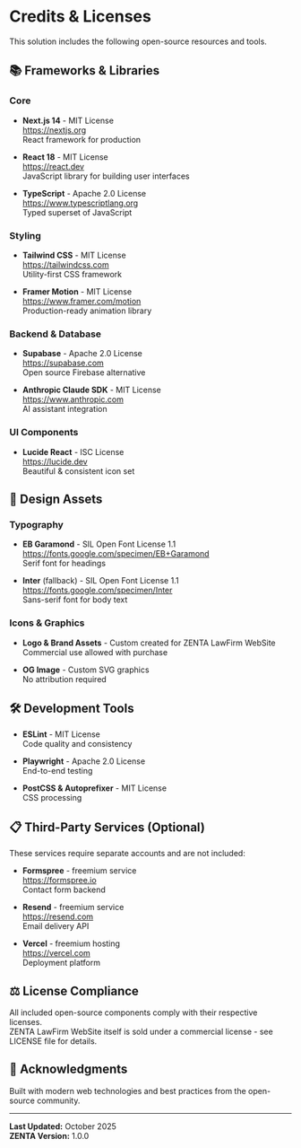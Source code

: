# Credits & Licenses

This solution includes the following open-source resources and tools.

## 📚 Frameworks & Libraries

### Core
- **Next.js 14** - MIT License  
  https://nextjs.org  
  React framework for production

- **React 18** - MIT License  
  https://react.dev  
  JavaScript library for building user interfaces

- **TypeScript** - Apache 2.0 License  
  https://www.typescriptlang.org  
  Typed superset of JavaScript

### Styling
- **Tailwind CSS** - MIT License  
  https://tailwindcss.com  
  Utility-first CSS framework

- **Framer Motion** - MIT License  
  https://www.framer.com/motion  
  Production-ready animation library

### Backend & Database
- **Supabase** - Apache 2.0 License  
  https://supabase.com  
  Open source Firebase alternative

- **Anthropic Claude SDK** - MIT License  
  https://www.anthropic.com  
  AI assistant integration

### UI Components
- **Lucide React** - ISC License  
  https://lucide.dev  
  Beautiful & consistent icon set

## 🎨 Design Assets

### Typography
- **EB Garamond** - SIL Open Font License 1.1  
  https://fonts.google.com/specimen/EB+Garamond  
  Serif font for headings

- **Inter** (fallback) - SIL Open Font License 1.1  
  https://fonts.google.com/specimen/Inter  
  Sans-serif font for body text

### Icons & Graphics
- **Logo & Brand Assets** - Custom created for ZENTA LawFirm WebSite  
  Commercial use allowed with purchase

- **OG Image** - Custom SVG graphics  
  No attribution required

## 🛠️ Development Tools

- **ESLint** - MIT License  
  Code quality and consistency

- **Playwright** - Apache 2.0 License  
  End-to-end testing

- **PostCSS & Autoprefixer** - MIT License  
  CSS processing

## 📋 Third-Party Services (Optional)

These services require separate accounts and are not included:

- **Formspree** - freemium service  
  https://formspree.io  
  Contact form backend

- **Resend** - freemium service  
  https://resend.com  
  Email delivery API

- **Vercel** - freemium hosting  
  https://vercel.com  
  Deployment platform

## ⚖️ License Compliance

All included open-source components comply with their respective licenses.  
ZENTA LawFirm WebSite itself is sold under a commercial license - see LICENSE file for details.

## 🙏 Acknowledgments

Built with modern web technologies and best practices from the open-source community.

---

**Last Updated:** October 2025  
**ZENTA Version:** 1.0.0
